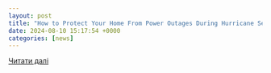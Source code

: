 ```yaml
---
layout: post
title: "How to Protect Your Home From Power Outages During Hurricane Season | Fort Worth Star-Telegram"
date: 2024-08-10 15:17:54 +0000
categories: [news]
---
```


[Читати далі](https://www.star-telegram.com/energy/article290929599.html)

